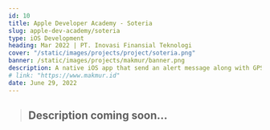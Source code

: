 ```yaml
---
id: 10
title: Apple Developer Academy - Soteria
slug: apple-dev-academy/soteria
type: iOS Development
heading: Mar 2022 | PT. Inovasi Finansial Teknologi
cover: "/static/images/projects/project/soteria.png"
banner: /static/images/projects/makmur/banner.png
description: A native iOS app that send an alert message along with GPS location to desired WhatsApp number (inspired from a certain netflix series)
# link: "https://www.makmur.id"
date: June 29, 2022
---
```


> ## Description coming soon...